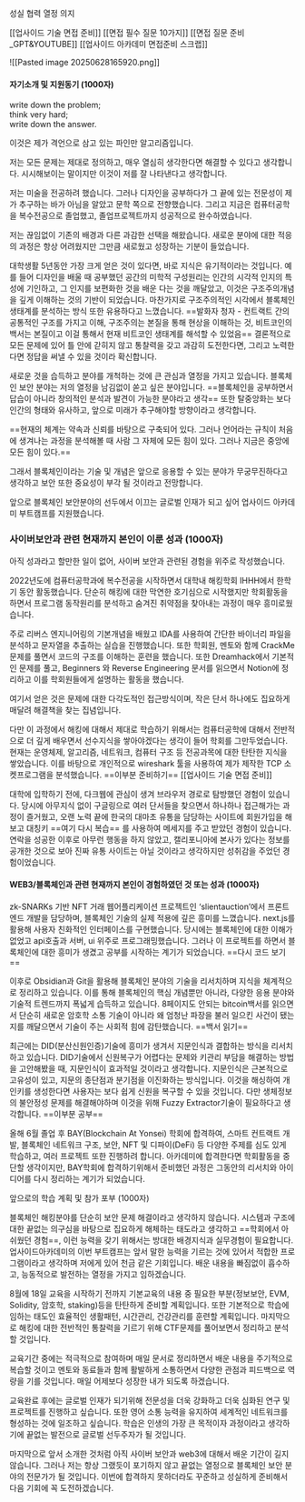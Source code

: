 성실 협력 열정 의지

[[업사이드 기술 면접 준비]]
[[면접 필수 질문 10가지]]
[[면접 질문 준비_GPT&YOUTUBE]]
[[업사이드 아카데미 면접준비 스크랩]]

![[Pasted image 20250628165920.png]]


#### 자기소개 및 지원동기 (1000자)

write down the problem;  
think very hard;  
write down the answer.

이것은 제가 격언으로 삼고 있는 파인만 알고리즘입니다.

저는 모든 문제는 제대로 정의하고, 매우 열심히 생각한다면 해결할 수 있다고 생각합니다. 시시해보이는 말이지만 이것이 저를 잘 나타낸다고 생각합니다.

저는 미술을 전공하려 했습니다. 그러나 디자인을 공부하다가 그 끝에 있는 전문성이 제가 추구하는 바가 아님을 알았고 문학 쪽으로 전향했습니다. 그리고 지금은 컴퓨터공학을 복수전공으로 졸업했고, 졸업프로젝트까지 성공적으로 완수하였습니다.

저는 끊임없이 기존의 배경과 다른 과감한 선택을 해왔습니다. 새로운 분야에 대한 적응의 과정은 항상 어려웠지만 그만큼 새로웠고 성장하는 기분이 들었습니다. 

대학생활 5년동안 가장 크게 얻은 것이 있다면, 바로 지식은 유기적이라는 것입니다. 예를 들어 디자인을 배울 때 공부했던 공간의 미학적 구성원리는 인간의 시각적 인지의 특성에 기인하고, 그 인지를 보편화한 것을 배운 다는 것을 깨달았고, 이것은 구조주의개념을 깊게 이해하는 것의 기반이 되었습니다. 마찬가지로 구조주의적인 시각에서 블록체인 생태계를 분석하는 방식 또한 유용하다고 느꼈습니다. ==발화자 청자 - 컨트랙트 간의 공통적인 구조를 가지고 이해, 구조주의는 본질을 통해 현상을 이해하는 것, 비트코인의 백서는 본질이고 이걸 통해서 현재 비트코인 생태계를 해석할 수 있었음==
결론적으로 모든 문제에 있어 틀 안에 갇히지 않고 통찰력을 갖고 과감히 도전한다면, 그리고 노력한다면 정답을 써낼 수 있을 것이라 확신합니다.

새로운 것을 습득하고 분야를 개척하는 것에 큰 관심과 열정을 가지고 있습니다. 블록체인 보안 분야는 저의 열정을 남김없이 쏟고 싶은 분야입니다. 
==블록체인을 공부하면서 답습이 아니라 창의적인 분석과 발견이 가능한 분야라고 생각== 또한 탈중앙화는 보다 인간의 형태와 유사하고, 앞으로 미래가 추구해야할 방향이라고 생각합니다. 

==현재의 체계는 약속과 신뢰를 바탕으로 구축되어 있다. 그러나 언어라는 규칙이 처음에 생겨나는 과정을 분석해볼 때 사람 그 자체에 모든 힘이 있다. 그러나 지금은 중앙에 모든 힘이 있다.==

그래서 블록체인이라는 기술 및 개념은 앞으로 응용할 수 있는 분야가 무궁무진하다고 생각하고 보안 또한 중요성이 부각 될 것이라고 전망합니다. 

앞으로 블록체인 보안분야의 선두에서 이끄는 글로벌 인재가 되고 싶어 업사이드 아카데미 부트캠프를 지원했습니다.

### 사이버보안과 관련 현재까지 본인이 이룬 성과 (1000자)

아직 성과라고 할만한 일이 없어, 사이버 보안과 관련된 경험을 위주로 작성했습니다.

2022년도에 컴퓨터공학과에 복수전공을 시작하면서 대학내 해킹학회 IHHH에서 한학기 동안 활동했습니다. 단순히 해킹에 대한 막연한 호기심으로 시작했지만 학회활동을 하면서 프로그램 동작원리를 분석하고 숨겨진 취약점을 찾아내는 과정이 매우 흥미로웠습니다.

주로 리버스 엔지니어링의 기본개념을 배웠고 IDA를 사용하여 간단한 바이너리 파일을 분석하고 문자열을 추출하는 실습을 진행했습니다. 또한 학회원, 멘토와 함께 CrackMe문제를 풀면서 코드의 구조를 이해하는 훈련을 했습니다. 또한 Dreamhack에서 기본적인 문제를 풀고, Beginners 와 Reverse Engineering 문서를 읽으면서 Notion에 정리하고 이를 학회원들에게 설명하는 활동을 했습니다.

여기서 얻은 것은 문제에 대한 다각도적인 접근방식이며, 작은 단서 하나에도 집요하게 매달려 해결책을 찾는 집념입니다.

다만 이 과정에서 해킹에 대해서 제대로 학습하기 위해서는 컴퓨터공학에 대해서 전반적으로 더 깊게 배우면서 선수지식을 쌓아야겠다는 생각이 들어 학회를 그만두었습니다. 현재는 운영체제, 알고리즘, 네트워크, 컴퓨터 구조 등 전공과목에 대한 탄탄한 지식을 쌓았습니다. 이를 바탕으로 개인적으로 wireshark 툴을 사용하여 제가 제작한 TCP 소켓프로그램을 분석했습니다. ==이부분 준비하기== [[업사이드 기술 면접 준비]]

대학에 입학하기 전에, 다크웹에 관심이 생겨 브라우저 경로로 탐방했던 경험이 있습니다. 당시에 아무지식 없이 구글링으로 여러 단서들을 찾으면서 하나하나 접근해가는 과정이 즐거웠고, 오랜 노력 끝에 한국의 대마초 유통을 담당하는 사이트에 회원가입을 해보고 대칭키 ==여기 다시 복습== 를 사용하여 메세지를 주고 받았던 경험이 있습니다. 연락을 성공한 이후로 아무런 행동을 하지 않았고, 캘리포니아에 본사가 있다는 정보를 공개한 것으로 보아 진짜 유통 사이트는 아닐 것이라고 생각하지만 성취감을 주었던 경험이었습니다.

#### WEB3/블록체인과 관련 현재까지 본인이 경험하였던 것 또는 성과 (1000자)

zk-SNARKs 기반 NFT 거래 웹어플리케이션 프로젝트인 ‘slientauction’에서 프론트엔드 개발을 담당하며, 블록체인 기술의 실제 적용에 깊은 흥미를 느꼈습니다. next.js를 활용해 사용자 친화적인 인터페이스를 구현했습니다. 당시에는 블록체인에 대한 이해가 없었고 api호출과 서버, ui 위주로 프로그래밍했습니다. 그러나 이 프로젝트를 하면서 블록체인에 대한 흥미가 생겼고 공부를 시작하는 계기가 되었습니다. ==다시 코드 보기==

이후로 Obsidian과 Git을 활용해 블록체인 분야의 기술을 리서치하며 지식을 체계적으로 정리하고 있습니다. 이를 통해 블록체인의 핵심 개념뿐만 아니라, 다양한 응용 분야와 기술적 트렌드까지 폭넓게 습득하고 있습니다. 8페이지도 안되는 bitcoin백서를 읽으면서 단순히 새로운 암호학 소통 기술이 아니라 왜 엄청난 파장을 불러 일으킨 사건이 됐는 지를 깨달으면서 기술이 주는 사회적 힘에 감탄했습니다. ==백서 읽기==

최근에는 DID(분산신원인증)기술에 흥미가 생겨서 지문인식과 결합하는 방식을 리서치하고 있습니다. DID기술에서 신원복구가 어렵다는 문제와 키관리 부담을 해결하는 방법을 고안해봤을 때, 지문인식이 효과적일 것이라고 생각합니다. 지문인식은 근본적으로 고유성이 있고, 지문의 종단점과 분기점을 이진화하는 방식입니다. 이것을 해싱하여 개인키를 생성한다면 사용자는 보다 쉽게 신원을 복구할 수 있을 것입니다. 다만 생체정보의 불안정성 문제를 해결해야하며 이것을 위해 Fuzzy Extractor기술이 필요하다고 생각합니다. ==이부분 공부==

올해 6월 졸업 후 BAY(Blockchain At Yonsei) 학회에 합격하여, 스마트 컨트랙트 개발, 블록체인 네트워크 구조, 보안, NFT 및 디파이(DeFi) 등 다양한 주제를 심도 있게 학습하고, 여러 프로젝트 또한 진행하려 합니다. 아카데미에 합격한다면 학회활동을 중단할 생각이지만, BAY학회에 합격하기위해서 준비했던 과정은 그동안의 리서치와 아이디어를 다시 정리하는 계기가 되었습니다.



앞으로의 학습 계획 및 참가 포부 (1000자)

블록체인 해킹분야를 단순히 보안 문제 해결이라고 생각하지 않습니다. 시스템과 구조에 대한 끝없는 의구심을 바탕으로 집요하게 해체하는 태도라고 생각하고 ==학회에서 아쉬웠던 경험==, 이런 능력을 갖기 위해서는 방대한 배경지식과 실무경험이 필요합니다. 업사이드아카데미의 이번 부트캠프는 앞서 말한 능력을 기르는 것에 있어서 적합한 프로그램이라고 생각하며 저에게 있어 천금 같은 기회입니다. 배운 내용을 빠짐없이 흡수하고, 능동적으로 발전하는 열정을 가지고 임하겠습니다.

8월에 18일 교육을 시작하기 전까지 기본교육의 내용 중 필요한 부분(정보보안, EVM, Solidity, 암호학, staking)등을 탄탄하게 준비할 계획입니다. 또한 기본적으로 학습에 임하는 태도인 효율적인 생활패턴, 시간관리, 건강관리를 훈련할 계획입니다. 마지막으로 해킹에 대한 전반적인 통찰력을 기르기 위해 CTF문제를 풀어보면서 정리하고 분석할 것입니다.

교육기간 중에는 적극적으로 참여하며 매일 문서로 정리하면서 배운 내용을 주기적으로 복습할 것이고 멘토와 동료들과 함께 활발하게 소통하면서 다양한 관점과 피드백으로 역량을 기를 것입니다. 매일 어제보다 성장한 내가 되도록 하겠습니다.

교육완료 후에는 글로벌 인재가 되기위해 전문성을 더욱 강화하고 더욱 심화된 연구 및 프로젝트를 진행하고 싶습니다. 또한 영어 소통 능력을 유지하여 세계적인 네트워크를 형성하는 것에 일조하고 싶습니다. 학습은 인생의 가장 큰 목적이자 과정이라고 생각하기에 끝없는 발전으로 글로벌 선두주자가 될 것입니다.

마지막으로 앞서 소개한 것처럼 아직 사이버 보안과 web3에 대해서 배운 기간이 길지 않습니다. 그러나 저는 항상 그랬듯이 포기하지 않고 끝없는 열정으로 블록체인 보안 분야의 전문가가 될 것입니다. 이번에 합격하지 못하더라도 꾸준하고 성실하게 준비해서 다음 기회에 꼭 도전하겠습니다.
